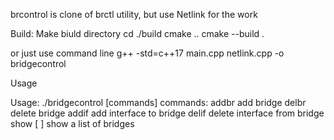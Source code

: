 brcontrol is clone of brctl utility, but use Netlink for the work

Build:
Make biuld directory
cd ./build
cmake ..
cmake --build .

or just use command line 
g++ -std=c++17 main.cpp netlink.cpp -o bridgecontrol

Usage

Usage: ./bridgecontrol [commands]
commands:
addbr           <bridge>                add bridge
delbr           <bridge>                delete bridge
addif           <bridge> <device>       add interface to bridge
delif           <bridge> <device>       delete interface from bridge
show            [ <bridge> ]            show a list of bridges



